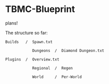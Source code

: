 # TBMC-Blueprint
plans!

The structure so far:

    Builds   /  Spawn.txt
            
                Dungeons  /  Diamond Dungeon.txt

    Plugins  /  Overview.txt
            
                Regional  /  Regen
            
                World     /  Per-World
